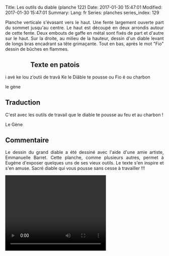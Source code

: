 Title: Les outils du diable (planche 122)
Date: 2017-01-30 15:47:01
Modified: 2017-01-30 15:47:01
Summary: 
Lang: fr
Series: planches
series_index: 129

<p style="text-align:justify;">Planche verticale s'évasant vers le haut. Une fente largement ouverte part du sommet jusqu'au centre. Le haut est découpé en deux arrondis autour de cette fente. Deux embouts de gaffe en métal sont fixés de part et d'autre sur le haut. Sur la droite, au milieu de la hauteur, dessin d'un diable levant de longs bras encadrant sa tête grimaçante. Tout en bas, après le mot "Fio" dessin de bûches en flammes. </p>

<figure class="image-block" style="float: left;">
  <img alt="" src="{static}/images/planche_122.png">
  <figcaption style="max-width: 333px"></figcaption>
</figure>

## Texte en patois
i avé ke lou z’outii de travâ Ke le Diâble te pousse ou Fio é ou charbon

le gène


## Traduction
C'est avec les outils de travail que le diable te pousse au feu et au charbon !

Le Gène

## Commentaire
<p style="text-align:justify;">Le dessin du grand diable a été dessiné avec l'aide d'une amie artiste, Emmanuelle Barret. Cette planche, comme plusieurs autres, permet à Eugène d'exposer quelques uns de ses vieux outils. Le texte s'en inspire et s'en amuse. Sacré diable qui vous pousse sans cesse à travailler !!!</p>



<video width="320" height="240" controls>
  <source src="https://d1njpgd0ygatdn.cloudfront.net/video_122.mp4" type="video/mp4">
</video>
